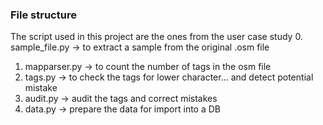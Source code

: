 ### File structure
The script used in this project are the ones from the user case study
 0. sample_file.py -> to extract a sample from the original .osm file
 1. mapparser.py -> to count the number of tags in the osm file
 2. tags.py -> to check the tags for lower character... and detect potential mistake
 3. audit.py -> audit the tags and correct mistakes
 4. data.py -> prepare the data for import into a DB 
